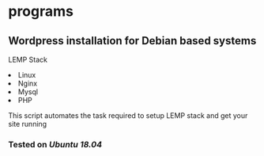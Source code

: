 # programs

<h2>Wordpress installation for Debian based systems</h2>
<p>LEMP Stack<p>
<li>Linux</li>
<li>Nginx</li>
<li>Mysql</li>
<li>PHP</li>

This script automates the task required to setup LEMP stack and get your site running

<h3>Tested on <em>Ubuntu 18.04</em></h3>

